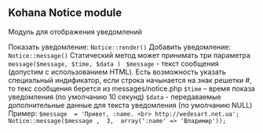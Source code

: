 Kohana Notice module 
--------------------

Модуль для отображения уведомлений
 
Показать уведомление: `Notice::render()`
Добавить уведомление: `Notice::message()`
Статический метод может принимать три параметра 
`message($message, $time, $data ) `
`$message`  - текст сообщения (допустим с использованием HTML). 
Есть возможность указать специальный индификатор, если строка начынается на знак решетки  #, то текс сообщения берется из messages/notice.php
`$time` – время показа уведомления (по умолчанию 10 секунд)
`$data`  - передаваемые дополнительные данные для текста уведомления (по умолчанию NULL)
Пример:
`$message  = 'Привет, :name. <br> http://wedesart.net.ua'; `
`Notice::message($message ,  3,  array(':name' => 'Владимир')); `
